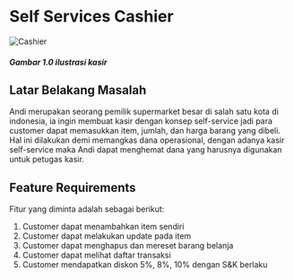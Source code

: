 # Self Services Cashier
![Cashier](https://images.unsplash.com/photo-1556742049-0cfed4f6a45d?ixlib=rb-4.0.3&ixid=MnwxMjA3fDB8MHxwaG90by1wYWdlfHx8fGVufDB8fHx8&auto=format&fit=crop&w=870&q=80)

##### Gambar 1.0 ilustrasi kasir

## Latar Belakang Masalah
Andi merupakan seorang pemilik supermarket besar di salah satu kota di indonesia, ia ingin membuat kasir dengan konsep self-service jadi para customer dapat memasukkan item, jumlah, dan harga barang yang dibeli. Hal ini dilakukan demi memangkas dana operasional, dengan adanya kasir self-service maka Andi dapat menghemat dana yang harusnya digunakan untuk petugas kasir.
## Feature Requirements
Fitur yang diminta adalah sebagai berikut:
1. Customer dapat menambahkan item sendiri
2. Customer dapat melakukan update pada item
3. Customer dapat menghapus dan mereset barang belanja
4. Customer dapat melihat daftar transaksi
5. Customer mendapatkan diskon 5%, 8%, 10% dengan S&K berlaku
